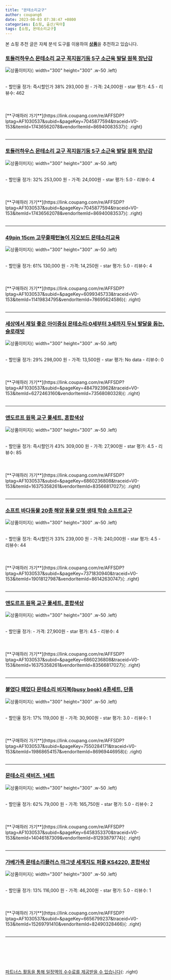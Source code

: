 ```yaml
---
title: "몬테소리교구"
author: coupang6
date: 2023-08-03 07:38:47 +0800
categories: [쇼핑, 출산/육아]
tags: [쇼핑, 몬테소리교구]
---
```


본 쇼핑 추천 글은 자체 분석 도구를 이용하여 [**상품**](https://link.coupang.com/a/bao1ui)을 추천하고 있습니다.

### [토들러하우스 몬테소리 교구 꼭지원기둥 5구 소근육 발달 원목 장난감](https://link.coupang.com/re/AFFSDP?lptag=AF1030537&subid=&pageKey=7045877594&traceid=V0-153&itemId=17436562078&vendorItemId=86940083537)

![상품이미지](https://thumbnail6.coupangcdn.com/thumbnails/remote/230x230ex/image/vendor_inventory/8335/d3ac6fd08b6c46a3d032489046bced64d6535b0d7516d9bc3d52cf714aca.png){: width="300" height="300" .w-50 .left}


<br>
- 할인율 정가: 즉시할인가 38%  293,000   원
- 가격: 24,000원
- star 평가: 4.5
- 리뷰수: 462
<br>
<br>
<br>
<br>
[**구매하러 가기**](https://link.coupang.com/re/AFFSDP?lptag=AF1030537&subid=&pageKey=7045877594&traceid=V0-153&itemId=17436562078&vendorItemId=86940083537){: .right}
<br>
<br>

---

### [토들러하우스 몬테소리 교구 꼭지원기둥 5구 소근육 발달 원목 장난감](https://link.coupang.com/re/AFFSDP?lptag=AF1030537&subid=&pageKey=7045877594&traceid=V0-153&itemId=17436562078&vendorItemId=86940083537)

![상품이미지](https://thumbnail6.coupangcdn.com/thumbnails/remote/230x230ex/image/vendor_inventory/8335/d3ac6fd08b6c46a3d032489046bced64d6535b0d7516d9bc3d52cf714aca.png){: width="300" height="300" .w-50 .left}


<br>
- 할인율 정가: 32%  253,000   원
- 가격: 24,000원
- star 평가: 5.0
- 리뷰수: 4
<br>
<br>
<br>
<br>
[**구매하러 가기**](https://link.coupang.com/re/AFFSDP?lptag=AF1030537&subid=&pageKey=7045877594&traceid=V0-153&itemId=17436562078&vendorItemId=86940083537){: .right}
<br>
<br>

---

### [49pin 15cm 고무줄패턴놀이 지오보드 몬테소리교육](https://link.coupang.com/re/AFFSDP?lptag=AF1030537&subid=&pageKey=6099345733&traceid=V0-153&itemId=11419834795&vendorItemId=78695624586)

![상품이미지](https://thumbnail7.coupangcdn.com/thumbnails/remote/230x230ex/image/vendor_inventory/347d/b27bbf0150d946563c4aacb3ef2d32a816e634cb5b902494606b54857917.jpg){: width="300" height="300" .w-50 .left}


<br>
- 할인율 정가: 61%  130,000   원
- 가격: 14,250원
- star 평가: 5.0
- 리뷰수: 4
<br>
<br>
<br>
<br>
[**구매하러 가기**](https://link.coupang.com/re/AFFSDP?lptag=AF1030537&subid=&pageKey=6099345733&traceid=V0-153&itemId=11419834795&vendorItemId=78695624586){: .right}
<br>
<br>

---

### [세상에서 제일 좋은 아이중심 몬테소리:0세부터 3세까지 두뇌 발달을 돕는, 슬로래빗](https://link.coupang.com/re/AFFSDP?lptag=AF1030537&subid=&pageKey=4847923962&traceid=V0-153&itemId=6272463160&vendorItemId=73568080328)

![상품이미지](https://thumbnail10.coupangcdn.com/thumbnails/remote/230x230ex/image/rs_quotation_api/jua1aujk/ecabdbac561048389da7aa94c275dcc1.jpg){: width="300" height="300" .w-50 .left}


<br>
- 할인율 정가: 29%  298,000   원
- 가격: 13,500원
- star 평가: No data
- 리뷰수: 0
<br>
<br>
<br>
<br>
[**구매하러 가기**](https://link.coupang.com/re/AFFSDP?lptag=AF1030537&subid=&pageKey=4847923962&traceid=V0-153&itemId=6272463160&vendorItemId=73568080328){: .right}
<br>
<br>

---

### [앤도르프 원목 교구 풀세트, 혼합색상](https://link.coupang.com/re/AFFSDP?lptag=AF1030537&subid=&pageKey=6860236808&traceid=V0-153&itemId=16375358261&vendorItemId=83566817027)

![상품이미지](https://thumbnail8.coupangcdn.com/thumbnails/remote/230x230ex/image/vendor_inventory/fe73/54e4d179178aee09b2a2d4c3c82752678d6655cf7cef02d34cddb43e3741.jpg){: width="300" height="300" .w-50 .left}


<br>
- 할인율 정가: 즉시할인가 43%  309,000   원
- 가격: 27,900원
- star 평가: 4.5
- 리뷰수: 85
<br>
<br>
<br>
<br>
[**구매하러 가기**](https://link.coupang.com/re/AFFSDP?lptag=AF1030537&subid=&pageKey=6860236808&traceid=V0-153&itemId=16375358261&vendorItemId=83566817027){: .right}
<br>
<br>

---

### [소프트 바다동물 20종 해양 동물 모형 생태 학습 소프트교구](https://link.coupang.com/re/AFFSDP?lptag=AF1030537&subid=&pageKey=7371830940&traceid=V0-153&itemId=19018127987&vendorItemId=86142630747)

![상품이미지](https://thumbnail8.coupangcdn.com/thumbnails/remote/230x230ex/image/vendor_inventory/cde6/c42d9ce5ab21a8123f548ce770ca6ab992a97089fadf0bd11a9fa0ab0e2d.jpg){: width="300" height="300" .w-50 .left}


<br>
- 할인율 정가: 즉시할인가 33%  239,000   원
- 가격: 240,000원
- star 평가: 4.5
- 리뷰수: 44
<br>
<br>
<br>
<br>
[**구매하러 가기**](https://link.coupang.com/re/AFFSDP?lptag=AF1030537&subid=&pageKey=7371830940&traceid=V0-153&itemId=19018127987&vendorItemId=86142630747){: .right}
<br>
<br>

---

### [앤도르프 원목 교구 풀세트, 혼합색상](https://link.coupang.com/re/AFFSDP?lptag=AF1030537&subid=&pageKey=6860236808&traceid=V0-153&itemId=16375358261&vendorItemId=83566817027)

![상품이미지](https://thumbnail8.coupangcdn.com/thumbnails/remote/230x230ex/image/vendor_inventory/fe73/54e4d179178aee09b2a2d4c3c82752678d6655cf7cef02d34cddb43e3741.jpg){: width="300" height="300" .w-50 .left}


<br>
- 할인율 정가: 
- 가격: 27,900원
- star 평가: 4.5
- 리뷰수: 4
<br>
<br>
<br>
<br>
[**구매하러 가기**](https://link.coupang.com/re/AFFSDP?lptag=AF1030537&subid=&pageKey=6860236808&traceid=V0-153&itemId=16375358261&vendorItemId=83566817027){: .right}
<br>
<br>

---

### [붙였다 떼었다 몬테소리 비지북(busy book) 4종세트, 단품](https://link.coupang.com/re/AFFSDP?lptag=AF1030537&subid=&pageKey=7550284171&traceid=V0-153&itemId=19868654157&vendorItemId=86969446958)

![상품이미지](https://thumbnail9.coupangcdn.com/thumbnails/remote/230x230ex/image/vendor_inventory/108d/780b4c73530fac54fdd34c91a43d7144d755b6320c2f5f23272a4898521e.jpg){: width="300" height="300" .w-50 .left}


<br>
- 할인율 정가: 17%  119,000   원
- 가격: 30,900원
- star 평가: 3.0
- 리뷰수: 1
<br>
<br>
<br>
<br>
[**구매하러 가기**](https://link.coupang.com/re/AFFSDP?lptag=AF1030537&subid=&pageKey=7550284171&traceid=V0-153&itemId=19868654157&vendorItemId=86969446958){: .right}
<br>
<br>

---

### [몬테소리 색비즈, 1세트](https://link.coupang.com/re/AFFSDP?lptag=AF1030537&subid=&pageKey=6458353370&traceid=V0-153&itemId=14046187309&vendorItemId=81293879774)

![상품이미지](https://thumbnail7.coupangcdn.com/thumbnails/remote/230x230ex/image/vendor_inventory/1158/4922701202a8c720f917ad7408097806afc0c5ce3e8a82e299e77cc0960a.jpg){: width="300" height="300" .w-50 .left}


<br>
- 할인율 정가: 62%  79,000   원
- 가격: 165,750원
- star 평가: 5.0
- 리뷰수: 2
<br>
<br>
<br>
<br>
[**구매하러 가기**](https://link.coupang.com/re/AFFSDP?lptag=AF1030537&subid=&pageKey=6458353370&traceid=V0-153&itemId=14046187309&vendorItemId=81293879774){: .right}
<br>
<br>

---

### [가베가족 몬테소리플러스 마그넷 세계지도 퍼즐 KS4220, 혼합색상](https://link.coupang.com/re/AFFSDP?lptag=AF1030537&subid=&pageKey=6656799237&traceid=V0-153&itemId=15269791410&vendorItemId=82490328466)

![상품이미지](https://thumbnail10.coupangcdn.com/thumbnails/remote/230x230ex/image/retail/images/2022/07/20/15/7/903617a9-e53e-4e93-a1e1-e97d1526794d.jpg){: width="300" height="300" .w-50 .left}


<br>
- 할인율 정가: 13%  116,000   원
- 가격: 46,200원
- star 평가: 5.0
- 리뷰수: 1
<br>
<br>
<br>
<br>
[**구매하러 가기**](https://link.coupang.com/re/AFFSDP?lptag=AF1030537&subid=&pageKey=6656799237&traceid=V0-153&itemId=15269791410&vendorItemId=82490328466){: .right}
<br>
<br>

---
<br><br><br><br><br> [파트너스 활동을 통해 일정액의 수수료를 제공받을 수 있습니다](https://link.coupang.com/a/bao1ui){: .right}